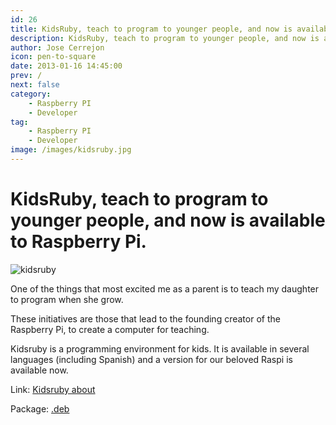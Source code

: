```yaml
---
id: 26
title: KidsRuby, teach to program to younger people, and now is available to Raspberry Pi.
description: KidsRuby, teach to program to younger people, and now is available to Raspberry Pi.
author: Jose Cerrejon
icon: pen-to-square
date: 2013-01-16 14:45:00
prev: /
next: false
category:
    - Raspberry PI
    - Developer
tag:
    - Raspberry PI
    - Developer
image: /images/kidsruby.jpg
---
```


# KidsRuby, teach to program to younger people, and now is available to Raspberry Pi.

![kidsruby](/images/kidsruby.jpg)

One of the things that most excited me as a parent is to teach my daughter to program when she grow.

These initiatives are those that lead to the founding creator of the Raspberry Pi, to create a computer for teaching.

Kidsruby is a programming environment for kids. It is available in several languages (including Spanish) and a version for our beloved Raspi is available now.

Link: [Kidsruby about](https://kidsruby.com/about)

Package: [.deb](https://s3.amazonaws.com/kidsruby/raspbian/kidsruby-1.3.2-armv6l.deb)
